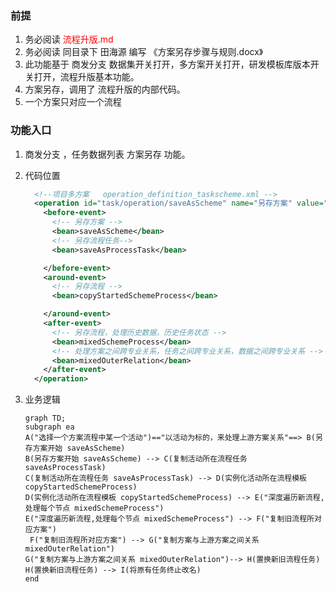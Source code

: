 



### 前提

1. 务必阅读  <span style="color:red">流程升版.md</span>
2. 务必阅读  同目录下 田海源 编写 《方案另存步骤与规则.docx》
3. 此功能基于 商发分支 数据集开关打开，多方案开关打开，研发模板库版本开关打开，流程升版基本功能。
4. 方案另存，调用了 流程升版的内部代码。
5. 一个方案只对应一个流程

### 功能入口

1. 商发分支 ，任务数据列表 方案另存 功能。

2. 代码位置 

   ```xml
     <!--项目多方案   operation_definition_taskscheme.xml -->
     <operation id="task/operation/saveAsScheme" name="另存方案" value="0" idProperty="id">
       <before-event>
         <!-- 另存方案 -->
         <bean>saveAsScheme</bean>
         <!-- 另存流程任务-->
         <bean>saveAsProcessTask</bean>
   
       </before-event>
       <around-event>
         <!-- 另存流程 -->
         <bean>copyStartedSchemeProcess</bean>
   
       </around-event>
       <after-event>
         <!-- 另存流程，处理历史数据，历史任务状态 -->
         <bean>mixedSchemeProcess</bean>
         <!-- 处理方案之间跨专业关系，任务之间跨专业关系，数据之间跨专业关系 -->
         <bean>mixedOuterRelation</bean>
       </after-event>
     </operation>
   ```

3. 业务逻辑

   ```mermaid
   graph TD;
   subgraph ea
   A("选择一个方案流程中某一个活动")=="以活动为标的，来处理上游方案关系"==> B(另存方案开始 saveAsScheme)
   B(另存方案开始 saveAsScheme) --> C(复制活动所在流程任务 saveAsProcessTask)
   C(复制活动所在流程任务 saveAsProcessTask) --> D(实例化活动所在流程模板 copyStartedSchemeProcess)
   D(实例化活动所在流程模板 copyStartedSchemeProcess) --> E("深度遍历新流程,处理每个节点 mixedSchemeProcess")
   E("深度遍历新流程,处理每个节点 mixedSchemeProcess") --> F("复制旧流程所对应方案")
    F("复制旧流程所对应方案") --> G("复制方案与上游方案之间关系 mixedOuterRelation")
   G("复制方案与上游方案之间关系 mixedOuterRelation")--> H(置换新旧流程任务)
   H(置换新旧流程任务) --> I(将原有任务终止改名)
   end
   ```

   
